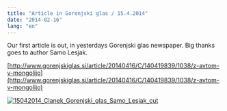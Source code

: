 ```yaml
---
title: "Article in Gorenjski glas / 15.4.2014"
date: "2014-02-16"
lang: "en"
---
```


Our first article is out, in yesterdays Gorenjski glas newspaper. Big thanks goes to author Samo Lesjak.

[http://www.gorenjskiglas.si/article/20140416/C/140419839/1038/z-avtom-v-mongolijo](http://www.gorenjskiglas.si/article/20140416/C/140419839/1038/z-avtom-v-mongolijo)

[![15042014_Clanek_Gorenjski_glas_Samo_Lesjak_cut](images/15042014_Clanek_Gorenjski_glas_Samo_Lesjak_cut-1200x1256.jpg)](http://gremovmongolijo.com/wp-content/uploads/2014/04/15042014_Clanek_Gorenjski_glas_Samo_Lesjak_cut.jpg)
